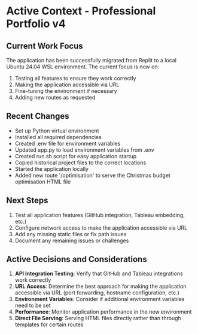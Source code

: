 # Active Context - Professional Portfolio v4

## Current Work Focus
The application has been successfully migrated from Replit to a local Ubuntu 24.04 WSL environment. The current focus is now on:
1. Testing all features to ensure they work correctly
2. Making the application accessible via URL
3. Fine-tuning the environment if necessary
4. Adding new routes as requested

## Recent Changes
- Set up Python virtual environment
- Installed all required dependencies
- Created .env file for environment variables
- Updated app.py to load environment variables from .env
- Created run.sh script for easy application startup
- Copied historical project files to the correct locations
- Started the application locally
- Added new route '/optimisation' to serve the Christmas budget optimisation HTML file

## Next Steps
1. Test all application features (GitHub integration, Tableau embedding, etc.)
2. Configure network access to make the application accessible via URL
3. Add any missing static files or fix path issues
4. Document any remaining issues or challenges

## Active Decisions and Considerations
1. **API Integration Testing**: Verify that GitHub and Tableau integrations work correctly
2. **URL Access**: Determine the best approach for making the application accessible via URL (port forwarding, hostname configuration, etc.)
3. **Environment Variables**: Consider if additional environment variables need to be set
4. **Performance**: Monitor application performance in the new environment
5. **Direct File Serving**: Serving HTML files directly rather than through templates for certain routes 